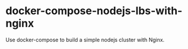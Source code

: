 # docker-compose-nodejs-lbs-with-nginx
Use docker-compose to build a simple nodejs cluster with Nginx.
